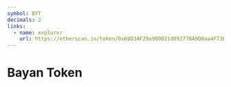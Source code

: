 ```yaml
---
symbol: BYT
decimals: 2
links:
  - name: explorer
    url: https://etherscan.io/token/0x68D3AF29a900D21d092778A9D0aa4F73B1367141
---
```


# Bayan Token
